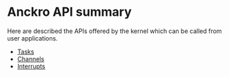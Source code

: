# Anckro API summary

Here are described the APIs offered by the kernel which can be called from user applications. 

- [Tasks](./task.md)
- [Channels](./channel.md)
- [Interrupts](./interrupt.md)
